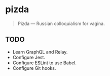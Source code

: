 # pizda

 >  Pizda — Russian colloquialism for vagina.

## TODO

 *  Learn GraphQL and Relay.
 *  Configure Jest.
 *  Configure ESLint to use Babel.
 *  Configure Git hooks.
